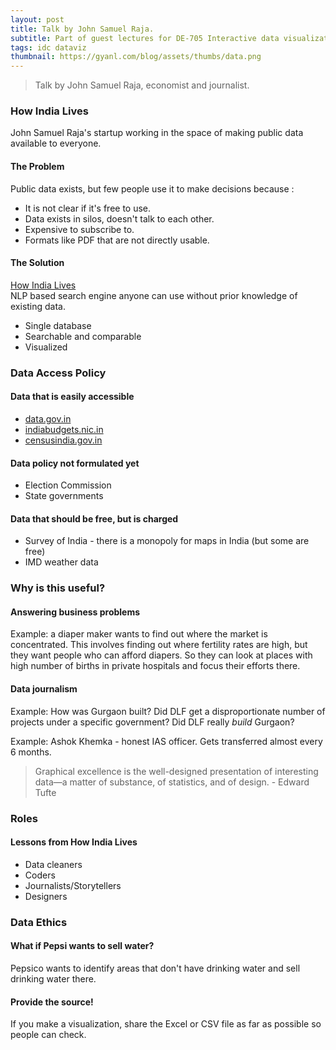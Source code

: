 ```yaml
---
layout: post
title: Talk by John Samuel Raja.
subtitle: Part of guest lectures for DE-705 Interactive data visualization
tags: idc dataviz
thumbnail: https://gyanl.com/blog/assets/thumbs/data.png
---
```


> Talk by John Samuel Raja, economist and journalist.  

### How India Lives
John Samuel Raja's startup working in the space of making public data available to everyone.

#### The Problem  
Public data exists, but few people use it to make decisions because :
- It is not clear if it's free to use.
- Data exists in silos, doesn't talk to each other.
- Expensive to subscribe to.
- Formats like PDF that are not directly usable.

#### The Solution  
[How India Lives](http://howindialives.com/)  
NLP based search engine anyone can use without prior knowledge of existing data.
- Single database
- Searchable and comparable
- Visualized

### Data Access Policy

#### Data that is easily accessible
- [data.gov.in](data.gov.in)
- [indiabudgets.nic.in](indiabudgets.nic.in)
- [censusindia.gov.in](censusindia.gov.in)

#### Data policy not formulated yet
- Election Commission
- State governments

#### Data that should be free, but is charged
- Survey of India - there is a monopoly for maps in India (but some are free)
- IMD weather data

### Why is this useful?

#### Answering business problems
Example: a diaper maker wants to find out where the market is concentrated. This involves finding out where fertility rates are high, but they want people who can afford diapers. So they can look at places with high number of births in private hospitals and focus their efforts there.

#### Data journalism
Example: How was Gurgaon built? Did DLF get a disproportionate number of projects under a specific government? Did DLF really *build* Gurgaon?  

Example: Ashok Khemka - honest IAS officer. Gets transferred almost every 6 months.

>Graphical excellence is the well-designed presentation of interesting data—a matter of substance, of statistics, and of design. - Edward Tufte

### Roles

#### Lessons from How India Lives
* Data cleaners
* Coders
* Journalists/Storytellers
* Designers

### Data Ethics

#### What if Pepsi wants to sell water?
Pepsico wants to identify areas that don't have drinking water and sell drinking water there.

#### Provide the source!
If you make a visualization, share the Excel or CSV file as far as possible so people can check.
